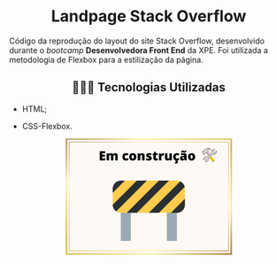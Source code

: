 <h1 align="center"> Landpage Stack Overflow </h1>

Código da reprodução do layout do site Stack Overflow, desenvolvido durante o _bootcamp_ **Desenvolvedora Front End** da XPE. Foi utilizada a metodologia de Flexbox
para a estilização da página.

<h2 align="center">👩🏽‍💻 Tecnologias Utilizadas</h2>

- HTML;

- CSS-Flexbox.

<p align="center">
 <img width="60%" src="em_construcao.png">
</p>
